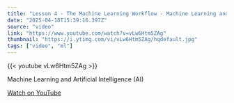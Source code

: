 ```yaml
---
title: "Lesson 4 - The Machine Learning Workflow - Machine Learning and Artificial Intelligence"
date: "2025-04-18T15:39:16.397Z"
source: "video"
link: "https://www.youtube.com/watch?v=vLw6Htm5ZAg"
thumbnail: "https://i.ytimg.com/vi/vLw6Htm5ZAg/hqdefault.jpg"
tags: ["video", "ml"]
---
```


{{< youtube vLw6Htm5ZAg >}}

Machine Learning and Artificial Intelligence (AI)

[Watch on YouTube](https://www.youtube.com/watch?v=vLw6Htm5ZAg)
